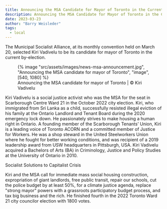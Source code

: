 ```yaml
---
title: Announcing the MSA Candidate for Mayor of Toronto in the Current by-election Campaign
description: Announcing the MSA Candidate for Mayor of Toronto in the Current by-election Campaign
date: 2023-03-23
author: "Barry Weisleder"
tags:
  - local
---
```


The Municipal Socialist Alliance, at its monthly convention held on March 20, selected Kiri Vadivelu to be its candidate for mayor of Toronto in the current by-election.

<!-- excerpt -->

<figure>
{% image "src/assets/images/news-msa-announcement.jpg", "Announcing the MSA candidate for mayor of Toronto", "image", [540, 1080] %}
<figcaption>Announcing the MSA candidate for mayor of Toronto | © Kiri Vadivelu</figcaption>
</figure>

Kiri Vadivelu is a social justice activist who was the MSA for the seat in Scarborough Centre Ward 21 in the October 2022 city election. Kiri, who immigrated from Sri Lanka as a child, successfully resisted illegal eviction of his family at the Ontario Landlord and Tenant Board during the 2020 emergency lock down. He passionately strives to make housing a human right in Ontario. A founding member of the Scarborough Tenants’ Union, Kiri is a leading voice of Toronto ACORN and a committed member of Justice for Workers. He was a shop steward in the United Steelworkers Union where he fought for better working conditions, and was recipient of a 2019 leadership award from USW headquarters in Pittsburgh, USA. Kiri Vadivelu acquired a Bachelors of Arts (BA) in Criminology, Justice and Policy Studies at the University of Ontario in 2010.

Socialist Solutions to Capitalist Crisis

Kiri and the MSA call for immediate mass social housing construction, expropriation of giant landlords, free public transit, repair our schools, cut the police budget by at least 50%, for a climate justice agenda, replace "strong mayor" powers with a grassroots participatory budget process, and tax big business and the rich. He finished fourth in the 2022 Toronto Ward 21 city councilor election with 1800 votes.
